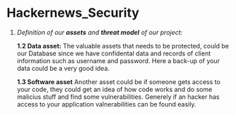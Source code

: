 # Hackernews_Security

1. _Definition of our **assets** and **threat model** of our project:_
    
    **1.2 Data asset:**
The valuable assets that needs to be protected, could be our Database since we have confidental data and records of client information such as username and password. Here a back-up of your data could be a very good idea. 
    
    **1.3 Software asset** 
Another asset could be if someone gets access to your code, they could get an idea of how code works and do some malicius stuff and find some vulnerabilities. Generely if an hacker has access to your application valnerabilities can be found easily. 




